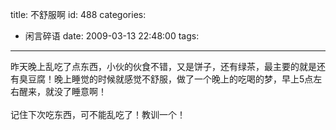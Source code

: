 title: 不舒服啊
id: 488
categories:
  - 闲言碎语
date: 2009-03-13 22:48:00
tags:
---

昨天晚上乱吃了点东西，小伙的伙食不错，又是饼子，还有绿茶，最主要的就是还有臭豆腐！晚上睡觉的时候就感觉不舒服，做了一个晚上的吃喝的梦，早上5点左右醒来，就没了睡意啊！
</br>
</br>记住下次吃东西，可不能乱吃了！教训一个！